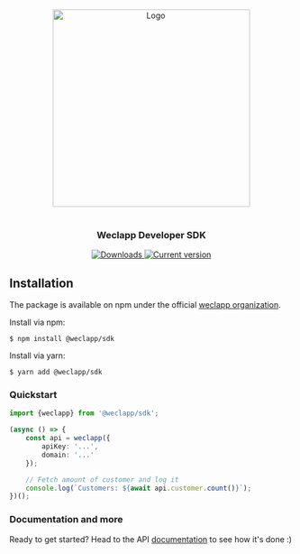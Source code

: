 <br/>
<br/>

<div align="center">
    <img src="./www/logo.svg" alt="Logo" width="350"/>
</div>

<br/>

<div align="center">
    <h3>Weclapp Developer SDK</h3>
</div>


<p align="center">
    <a href="https://www.npmjs.com/package/@weclapp/sdk"><img
        alt="Downloads"
        src="https://img.shields.io/npm/dw/@weclapp/sdk.svg?style=flat-square">
    </a>
    <a href="https://github.com/weclapp/sdk/releases"><img 
        alt="Current version"
        src="https://img.shields.io/github/tag/weclapp/sdk.svg?color=3498DB&label=version&style=flat-square">
    </a>
</p>

## Installation
The package is available on npm under the official [weclapp organization](https://www.npmjs.com/org/weclapp).

Install via npm:
```shell
$ npm install @weclapp/sdk
```

Install via yarn:
```shell
$ yarn add @weclapp/sdk
```

### Quickstart

```ts
import {weclapp} from '@weclapp/sdk';

(async () => {
    const api = weclapp({
        apiKey: '...',
        domain: '...'
    });

    // Fetch amount of customer and log it
    console.log(`Customers: ${await api.customer.count()}`);
})();
```

### Documentation and more

Ready to get started? Head to the API [documentation](docs/api.md) to see how it's done :)
